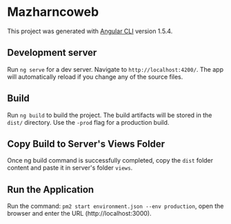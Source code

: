 
# Mazharncoweb

This project was generated with [Angular CLI](https://github.com/angular/angular-cli) version 1.5.4.

## Development server

Run `ng serve` for a dev server. Navigate to `http://localhost:4200/`. The app will automatically reload if you change any of the source files.

## Build

Run `ng build` to build the project. The build artifacts will be stored in the `dist/` directory. Use the `-prod` flag for a production build.

## Copy Build to Server's Views Folder

Once ng build command is successfully completed, copy the `dist` folder content and paste it in server's folder `views`.

## Run the Application

Run the command: `pm2 start environment.json --env production`, open the browser and enter the URL (http://localhost:3000).
